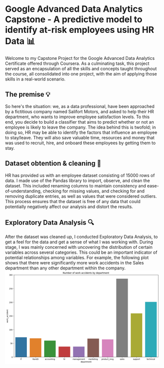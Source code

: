 # Google Advanced Data Analytics Capstone - A predictive model to identify at-risk employees using HR Data 📊 
Welcome to my Capstone Project for the Google Advanced Data Analytics Certificate offered through Coursera. As a culminating task, this project served as an encapsulation of all the skills and concepts taught throughout the course, all consolidated into one project, with the aim of applying those skills in a real-world scenario.

## The premise 💡
So here's the situation: we, as a data professional, have been approached by a fictitious company named Salifort Motors, and asked to help their HR department, who wants to improve employee satisfaction levels. To this end, you decide to build a classifier that aims to predict whether or not an employee is likely to leave the company. The idea behind this is twofold; in doing so, HR may be able to identify the factors that influence an employee to stay/leave. They will also save valuable time, resources and money that was used to recruit, hire, and onboard these employees by getting them to stay.

## Dataset obtention \& cleaning 📂
HR has provided us with an employee dataset consisting of 15000 rows of data. I made use of the Pandas library to import, observe, and clean the dataset. This included renaming columns to maintain consistency and ease-of-understanding, checking for missing values, and checking for and removing duplicate entries, as well as values that were considered outliers. This process ensures that the dataset is free of any data that could potentially negatively affect our analysis and distort the results.

## Exploratory Data Analysis 🔍
After the dataset was cleaned up, I conducted Exploratory Data Analysis, to get a feel for the data and get a sense of what I was working with. During stage, I was mainly concerned with uncovering the distribution of certain variables across several categories. This could be an important indicator of potential relationships among variables. For example, the following plot shows that there were significantly more work accidents in the Sales department than any other department within the company. 
![workplace_accidents](department_work_accidents.png)
